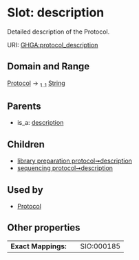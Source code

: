 
# Slot: description


Detailed description of the Protocol.

URI: [GHGA:protocol_description](https://w3id.org/GHGA/protocol_description)


## Domain and Range

[Protocol](Protocol.md) &#8594;  <sub>1..1</sub> [String](types/String.md)

## Parents

 *  is_a: [description](description.md)

## Children

 *  [library preparation protocol➞description](library_preparation_protocol_description.md)
 *  [sequencing protocol➞description](sequencing_protocol_description.md)

## Used by

 * [Protocol](Protocol.md)

## Other properties

|  |  |  |
| --- | --- | --- |
| **Exact Mappings:** | | SIO:000185 |

